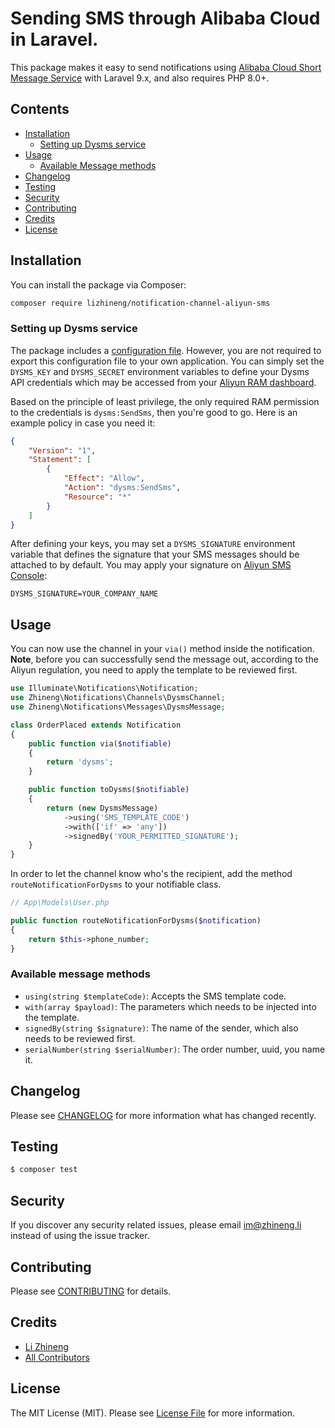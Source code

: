 # Sending SMS through Alibaba Cloud in Laravel.

This package makes it easy to send notifications using [Alibaba Cloud Short Message Service](https://cn.aliyun.com/product/sms) with Laravel 9.x, and also requires PHP 8.0+.

## Contents

- [Installation](#installation)
	- [Setting up Dysms service](#setting-up-dysms-service)
- [Usage](#usage)
	- [Available Message methods](#available-message-methods)
- [Changelog](#changelog)
- [Testing](#testing)
- [Security](#security)
- [Contributing](#contributing)
- [Credits](#credits)
- [License](#license)

## Installation

You can install the package via Composer:

```bash
composer require lizhineng/notification-channel-aliyun-sms
```

### Setting up Dysms service

The package includes a [configuration file](config/dysms.php). However, you are not required to export this configuration file to your own application. You can simply set the `DYSMS_KEY` and `DYSMS_SECRET` environment variables to define your Dysms API credentials which may be accessed from your [Aliyun RAM dashboard](https://ram.console.aliyun.com).

Based on the principle of least privilege, the only required RAM permission to the credentials is `dysms:SendSms`, then you're good to go. Here is an example policy in case you need it:

```json
{
    "Version": "1",
    "Statement": [
        {
            "Effect": "Allow",
            "Action": "dysms:SendSms",
            "Resource": "*"
        }
    ]
}
```

After defining your keys, you may set a `DYSMS_SIGNATURE` environment variable that defines the signature that your SMS messages should be attached to by default. You may apply your signature on [Aliyun SMS Console](https://dysms.console.aliyun.com):

```dotenv
DYSMS_SIGNATURE=YOUR_COMPANY_NAME
```

## Usage

You can now use the channel in your `via()` method inside the notification. **Note**, before you can successfully send the message out, according to the Aliyun regulation, you need to apply the template to be reviewed first.

```php
use Illuminate\Notifications\Notification;
use Zhineng\Notifications\Channels\DysmsChannel;
use Zhineng\Notifications\Messages\DysmsMessage;

class OrderPlaced extends Notification
{
    public function via($notifiable)
    {
        return 'dysms';
    }

    public function toDysms($notifiable)
    {
        return (new DysmsMessage)
            ->using('SMS_TEMPLATE_CODE')
            ->with(['if' => 'any'])
            ->signedBy('YOUR_PERMITTED_SIGNATURE');
    }   
}
```

In order to let the channel know who's the recipient, add the method `routeNotificationForDysms` to your notifiable class.

```php
// App\Models\User.php

public function routeNotificationForDysms($notification)
{
    return $this->phone_number;
}
```

### Available message methods

* `using(string $templateCode)`: Accepts the SMS template code.
* `with(array $payload)`: The parameters which needs to be injected into the template.
* `signedBy(string $signature)`: The name of the sender, which also needs to be reviewed first.
* `serialNumber(string $serialNumber)`: The order number, uuid, you name it.

## Changelog

Please see [CHANGELOG](CHANGELOG.md) for more information what has changed recently.

## Testing

``` bash
$ composer test
```

## Security

If you discover any security related issues, please email im@zhineng.li instead of using the issue tracker.

## Contributing

Please see [CONTRIBUTING](CONTRIBUTING.md) for details.

## Credits

- [Li Zhineng](https://github.com/lizhineng)
- [All Contributors](../../contributors)

## License

The MIT License (MIT). Please see [License File](LICENSE.md) for more information.

